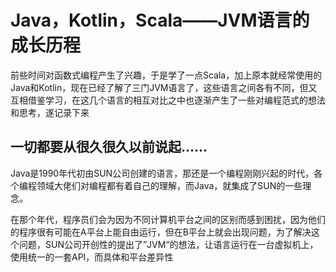 # Java，Kotlin，Scala——JVM语言的成长历程

前些时间对函数式编程产生了兴趣，于是学了一点Scala，加上原本就经常使用的Java和Kotlin，现在已经了解了三门JVM语言了，这些语言之间各有不同，但又互相借鉴学习，在这几个语言的相互对比之中也逐渐产生了一些对编程范式的想法和思考，遂记录下来

## 一切都要从很久很久以前说起......

Java是1990年代初由SUN公司创建的语言，那还是一个编程刚刚兴起的时代，各个编程领域大佬们对编程都有着自己的理解，而Java，就集成了SUN的一些理念。

在那个年代，程序员们会为因为不同计算机平台之间的区别而感到困扰，因为他们的程序很有可能在A平台上能自由运行，但在B平台上就会出现问题，为了解决这个问题，SUN公司开创性的提出了”JVM“的想法，让语言运行在一台虚拟机上，使用统一的一套API，而具体和平台差异性

